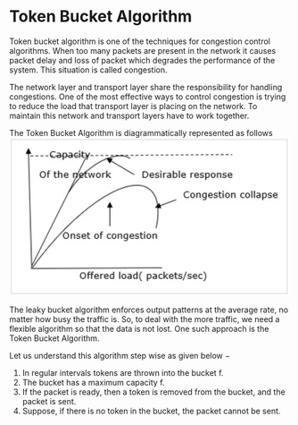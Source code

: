 # Token Bucket Algorithm
Token bucket algorithm is one of the techniques for congestion control algorithms. When too many packets are present in the network it causes packet delay and loss of packet which degrades the performance of the system. This situation is called congestion.

The network layer and transport layer share the responsibility for handling congestions. One of the most effective ways to control congestion is trying to reduce the load that transport layer is placing on the network. To maintain this network and transport layers have to work together.

The Token Bucket Algorithm is diagrammatically represented as follows
![Token Bucket Algorithm](./Images/fig.png)

The leaky bucket algorithm enforces output patterns at the average rate, no matter how busy the traffic is. So, to deal with the more traffic, we need a flexible algorithm so that the data is not lost. One such approach is the Token Bucket Algorithm.

Let us understand this algorithm step wise as given below −
1. In regular intervals tokens are thrown into the bucket f.
2. The bucket has a maximum capacity f.
3. If the packet is ready, then a token is removed from the bucket, and the packet is sent.
4. Suppose, if there is no token in the bucket, the packet cannot be sent.
